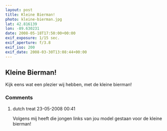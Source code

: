 ```yaml
---
layout: post
title: Kleine Bierman!
photo: kleine-bierman.jpg
lat: 42.816139
lon: -89.630231
date: 2008-05-18T17:50:00+00:00
exif_exposure: 1/15 sec.
exif_aperture: f/3.8
exif_iso: 200
exif_date: 2008-03-30T13:08:44+00:00
---
```


## Kleine Bierman!

<p>Kijk eens wat een plezier wij hebben, met de kleine bierman!</p>

<h3>Comments</h3>
<ol id="comments">
  <li>
    <span class="name">dutch treat</span>
    <span class="date">23-05-2008 00:41</span>
    <p>Volgens mij heeft die jongen links van jou model gestaan voor de kleine bierman!</p>
  </li>
</ol>
